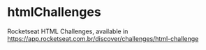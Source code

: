 # htmlChallenges
Rocketseat HTML Challenges, available in
https://app.rocketseat.com.br/discover/challenges/html-challenge
